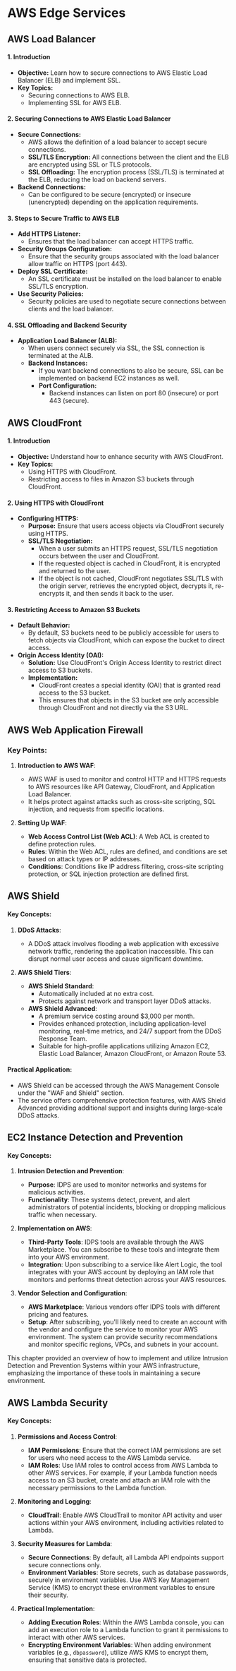 # AWS Edge Services

## AWS Load Balancer
#### 1. **Introduction**
   - **Objective:** Learn how to secure connections to AWS Elastic Load Balancer (ELB) and implement SSL.
   - **Key Topics:**
     - Securing connections to AWS ELB.
     - Implementing SSL for AWS ELB.

#### 2. **Securing Connections to AWS Elastic Load Balancer**
   - **Secure Connections:** 
     - AWS allows the definition of a load balancer to accept secure connections.
     - **SSL/TLS Encryption:** All connections between the client and the ELB are encrypted using SSL or TLS protocols.
     - **SSL Offloading:** The encryption process (SSL/TLS) is terminated at the ELB, reducing the load on backend servers.
   - **Backend Connections:**
     - Can be configured to be secure (encrypted) or insecure (unencrypted) depending on the application requirements.

#### 3. **Steps to Secure Traffic to AWS ELB**
   - **Add HTTPS Listener:**
     - Ensures that the load balancer can accept HTTPS traffic.
   - **Security Groups Configuration:**
     - Ensure that the security groups associated with the load balancer allow traffic on HTTPS (port 443).
   - **Deploy SSL Certificate:**
     - An SSL certificate must be installed on the load balancer to enable SSL/TLS encryption.
   - **Use Security Policies:**
     - Security policies are used to negotiate secure connections between clients and the load balancer.

#### 4. **SSL Offloading and Backend Security**
   - **Application Load Balancer (ALB):**
     - When users connect securely via SSL, the SSL connection is terminated at the ALB.
     - **Backend Instances:**
       - If you want backend connections to also be secure, SSL can be implemented on backend EC2 instances as well.
       - **Port Configuration:**
         - Backend instances can listen on port 80 (insecure) or port 443 (secure).

## AWS CloudFront
#### 1. **Introduction**
   - **Objective:** Understand how to enhance security with AWS CloudFront.
   - **Key Topics:**
     - Using HTTPS with CloudFront.
     - Restricting access to files in Amazon S3 buckets through CloudFront.

#### 2. **Using HTTPS with CloudFront**
   - **Configuring HTTPS:** 
     - **Purpose:** Ensure that users access objects via CloudFront securely using HTTPS.
     - **SSL/TLS Negotiation:** 
       - When a user submits an HTTPS request, SSL/TLS negotiation occurs between the user and CloudFront.
       - If the requested object is cached in CloudFront, it is encrypted and returned to the user.
       - If the object is not cached, CloudFront negotiates SSL/TLS with the origin server, retrieves the encrypted object, decrypts it, re-encrypts it, and then sends it back to the user.

#### 3. **Restricting Access to Amazon S3 Buckets**
   - **Default Behavior:**
     - By default, S3 buckets need to be publicly accessible for users to fetch objects via CloudFront, which can expose the bucket to direct access.
   - **Origin Access Identity (OAI):**
     - **Solution:** Use CloudFront's Origin Access Identity to restrict direct access to S3 buckets.
     - **Implementation:**
       - CloudFront creates a special identity (OAI) that is granted read access to the S3 bucket.
       - This ensures that objects in the S3 bucket are only accessible through CloudFront and not directly via the S3 URL.

## AWS Web Application Firewall
### Key Points:
1. **Introduction to AWS WAF**:
   - AWS WAF is used to monitor and control HTTP and HTTPS requests to AWS resources like API Gateway, CloudFront, and Application Load Balancer.
   - It helps protect against attacks such as cross-site scripting, SQL injection, and requests from specific locations.

2. **Setting Up WAF**:
   - **Web Access Control List (Web ACL)**: A Web ACL is created to define protection rules.
   - **Rules**: Within the Web ACL, rules are defined, and conditions are set based on attack types or IP addresses.
   - **Conditions**: Conditions like IP address filtering, cross-site scripting protection, or SQL injection protection are defined first.

## AWS Shield
#### Key Concepts:
1. **DDoS Attacks**: 
   - A DDoS attack involves flooding a web application with excessive network traffic, rendering the application inaccessible. This can disrupt normal user access and cause significant downtime.

2. **AWS Shield Tiers**:
   - **AWS Shield Standard**:
     - Automatically included at no extra cost.
     - Protects against network and transport layer DDoS attacks.
   - **AWS Shield Advanced**:
     - A premium service costing around $3,000 per month.
     - Provides enhanced protection, including application-level monitoring, real-time metrics, and 24/7 support from the DDoS Response Team.
     - Suitable for high-profile applications utilizing Amazon EC2, Elastic Load Balancer, Amazon CloudFront, or Amazon Route 53.

#### Practical Application:
- AWS Shield can be accessed through the AWS Management Console under the "WAF and Shield" section.
- The service offers comprehensive protection features, with AWS Shield Advanced providing additional support and insights during large-scale DDoS attacks.

## EC2 Instance Detection and Prevention
#### Key Concepts:
1. **Intrusion Detection and Prevention**:
   - **Purpose**: IDPS are used to monitor networks and systems for malicious activities.
   - **Functionality**: These systems detect, prevent, and alert administrators of potential incidents, blocking or dropping malicious traffic when necessary.

2. **Implementation on AWS**:
   - **Third-Party Tools**: IDPS tools are available through the AWS Marketplace. You can subscribe to these tools and integrate them into your AWS environment.
   - **Integration**: Upon subscribing to a service like Alert Logic, the tool integrates with your AWS account by deploying an IAM role that monitors and performs threat detection across your AWS resources.

3. **Vendor Selection and Configuration**:
   - **AWS Marketplace**: Various vendors offer IDPS tools with different pricing and features.
   - **Setup**: After subscribing, you'll likely need to create an account with the vendor and configure the service to monitor your AWS environment. The system can provide security recommendations and monitor specific regions, VPCs, and subnets in your account.

This chapter provided an overview of how to implement and utilize Intrusion Detection and Prevention Systems within your AWS infrastructure, emphasizing the importance of these tools in maintaining a secure environment.

## AWS Lambda Security
#### Key Concepts:
1. **Permissions and Access Control**:
   - **IAM Permissions**: Ensure that the correct IAM permissions are set for users who need access to the AWS Lambda service.
   - **IAM Roles**: Use IAM roles to control access from AWS Lambda to other AWS services. For example, if your Lambda function needs access to an S3 bucket, create and attach an IAM role with the necessary permissions to the Lambda function.

2. **Monitoring and Logging**:
   - **CloudTrail**: Enable AWS CloudTrail to monitor API activity and user actions within your AWS environment, including activities related to Lambda.

3. **Security Measures for Lambda**:
   - **Secure Connections**: By default, all Lambda API endpoints support secure connections only.
   - **Environment Variables**: Store secrets, such as database passwords, securely in environment variables. Use AWS Key Management Service (KMS) to encrypt these environment variables to ensure their security.

4. **Practical Implementation**:
   - **Adding Execution Roles**: Within the AWS Lambda console, you can add an execution role to a Lambda function to grant it permissions to interact with other AWS services.
   - **Encrypting Environment Variables**: When adding environment variables (e.g., `dbpassword`), utilize AWS KMS to encrypt them, ensuring that sensitive data is protected.
